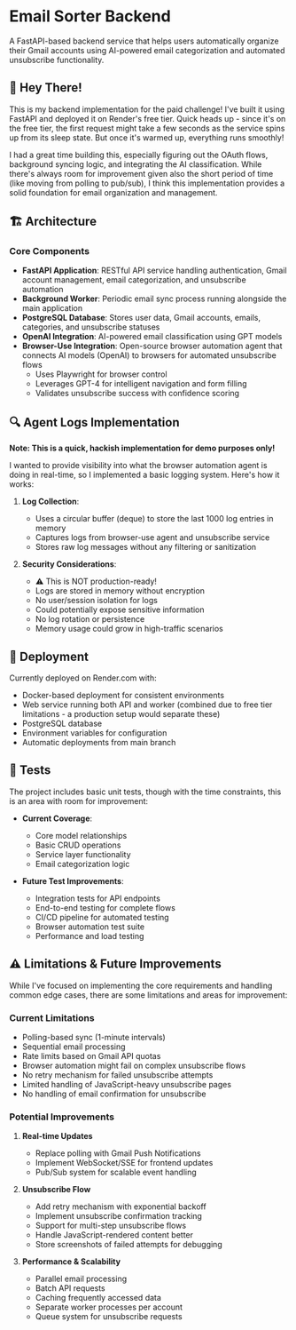 # Email Sorter Backend

A FastAPI-based backend service that helps users automatically organize their Gmail accounts using AI-powered email categorization and automated unsubscribe functionality.

## 👋 Hey There!

This is my backend implementation for the paid challenge! I've built it using FastAPI and deployed it on Render's free tier. Quick heads up - since it's on the free tier, the first request might take a few seconds as the service spins up from its sleep state. But once it's warmed up, everything runs smoothly!

I had a great time building this, especially figuring out the OAuth flows, background syncing logic, and integrating the AI classification. While there's always room for improvement given also the short period of time (like moving from polling to pub/sub), I think this implementation provides a solid foundation for email organization and management.

## 🏗️ Architecture

### Core Components

- **FastAPI Application**: RESTful API service handling authentication, Gmail account management, email categorization, and unsubscribe automation
- **Background Worker**: Periodic email sync process running alongside the main application
- **PostgreSQL Database**: Stores user data, Gmail accounts, emails, categories, and unsubscribe statuses
- **OpenAI Integration**: AI-powered email classification using GPT models
- **Browser-Use Integration**: Open-source browser automation agent that connects AI models (OpenAI) to browsers for automated unsubscribe flows
  - Uses Playwright for browser control
  - Leverages GPT-4 for intelligent navigation and form filling
  - Validates unsubscribe success with confidence scoring

## 🔍 Agent Logs Implementation

**Note: This is a quick, hackish implementation for demo purposes only!**

I wanted to provide visibility into what the browser automation agent is doing in real-time, so I implemented a basic logging system. Here's how it works:

1. **Log Collection**:
   - Uses a circular buffer (deque) to store the last 1000 log entries in memory
   - Captures logs from browser-use agent and unsubscribe service
   - Stores raw log messages without any filtering or sanitization


2. **Security Considerations**:
   - ⚠️ This is NOT production-ready!
   - Logs are stored in memory without encryption
   - No user/session isolation for logs
   - Could potentially expose sensitive information
   - No log rotation or persistence
   - Memory usage could grow in high-traffic scenarios

## 🚀 Deployment

Currently deployed on Render.com with:
- Docker-based deployment for consistent environments
- Web service running both API and worker (combined due to free tier limitations - a production setup would separate these)
- PostgreSQL database
- Environment variables for configuration
- Automatic deployments from main branch

## 🧪 Tests

The project includes basic unit tests, though with the time constraints, this is an area with room for improvement:

- **Current Coverage**:
  - Core model relationships
  - Basic CRUD operations
  - Service layer functionality
  - Email categorization logic

- **Future Test Improvements**:
  - Integration tests for API endpoints
  - End-to-end testing for complete flows
  - CI/CD pipeline for automated testing
  - Browser automation test suite
  - Performance and load testing

## ⚠️ Limitations & Future Improvements

While I've focused on implementing the core requirements and handling common edge cases, there are some limitations and areas for improvement:

### Current Limitations
- Polling-based sync (1-minute intervals)
- Sequential email processing
- Rate limits based on Gmail API quotas
- Browser automation might fail on complex unsubscribe flows
- No retry mechanism for failed unsubscribe attempts
- Limited handling of JavaScript-heavy unsubscribe pages
- No handling of email confirmation for unsubscribe

### Potential Improvements
1. **Real-time Updates**
   - Replace polling with Gmail Push Notifications
   - Implement WebSocket/SSE for frontend updates
   - Pub/Sub system for scalable event handling

2. **Unsubscribe Flow**
   - Add retry mechanism with exponential backoff
   - Implement unsubscribe confirmation tracking
   - Support for multi-step unsubscribe flows
   - Handle JavaScript-rendered content better
   - Store screenshots of failed attempts for debugging

3. **Performance & Scalability**
   - Parallel email processing
   - Batch API requests
   - Caching frequently accessed data
   - Separate worker processes per account
   - Queue system for unsubscribe requests


